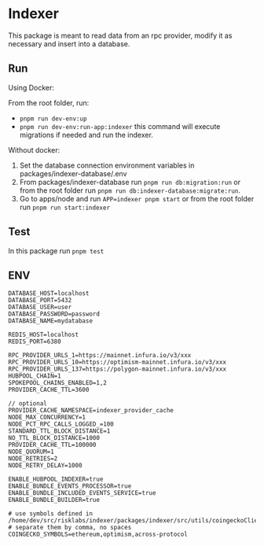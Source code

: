 # Indexer
This package is meant to read data from an rpc provider, modify it as necessary and insert into a database.

## Run
Using Docker:

From the root folder, run:
- `pnpm run dev-env:up`
- `pnpm run dev-env:run-app:indexer` this command will execute migrations if needed and run the indexer.


Without docker:

1. Set the database connection environment variables in packages/indexer-database/.env
2. From packages/indexer-database run `pnpm run db:migration:run` or from the root folder run `pnpm run db:indexer-database:migrate:run`.
3. Go to apps/node and run `APP=indexer pnpm start` or from the root folder run `pnpm run start:indexer`

## Test
In this package run `pnpm test`

## ENV
```
DATABASE_HOST=localhost
DATABASE_PORT=5432
DATABASE_USER=user
DATABASE_PASSWORD=password
DATABASE_NAME=mydatabase

REDIS_HOST=localhost
REDIS_PORT=6380

RPC_PROVIDER_URLS_1=https://mainnet.infura.io/v3/xxx
RPC_PROVIDER_URLS_10=https://optimism-mainnet.infura.io/v3/xxx
RPC_PROVIDER_URLS_137=https://polygon-mainnet.infura.io/v3/xxx
HUBPOOL_CHAIN=1
SPOKEPOOL_CHAINS_ENABLED=1,2
PROVIDER_CACHE_TTL=3600

// optional
PROVIDER_CACHE_NAMESPACE=indexer_provider_cache
NODE_MAX_CONCURRENCY=1
NODE_PCT_RPC_CALLS_LOGGED_=100
STANDARD_TTL_BLOCK_DISTANCE=1
NO_TTL_BLOCK_DISTANCE=1000
PROVIDER_CACHE_TTL=100000
NODE_QUORUM=1
NODE_RETRIES=2
NODE_RETRY_DELAY=1000

ENABLE_HUBPOOL_INDEXER=true
ENABLE_BUNDLE_EVENTS_PROCESSOR=true
ENABLE_BUNDLE_INCLUDED_EVENTS_SERVICE=true
ENABLE_BUNDLE_BUILDER=true

# use symbols defined in /home/dev/src/risklabs/indexer/packages/indexer/src/utils/coingeckoClient.ts
# separate them by comma, no spaces
COINGECKO_SYMBOLS=ethereum,optimism,across-protocol
```
